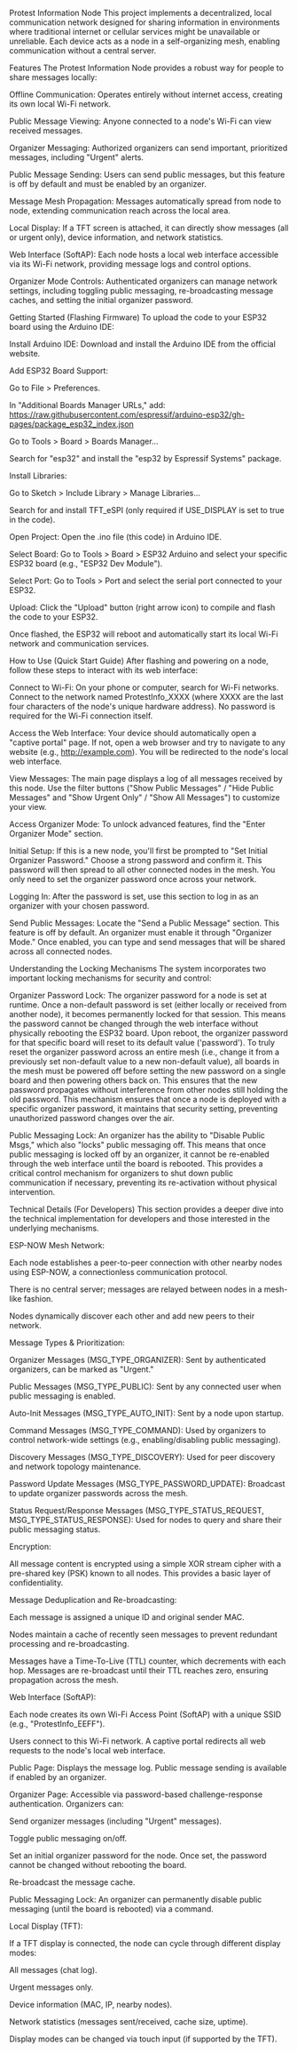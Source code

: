 Protest Information Node
This project implements a decentralized, local communication network designed for sharing information in environments where traditional internet or cellular services might be unavailable or unreliable. Each device acts as a node in a self-organizing mesh, enabling communication without a central server.

Features
The Protest Information Node provides a robust way for people to share messages locally:

Offline Communication: Operates entirely without internet access, creating its own local Wi-Fi network.

Public Message Viewing: Anyone connected to a node's Wi-Fi can view received messages.

Organizer Messaging: Authorized organizers can send important, prioritized messages, including "Urgent" alerts.

Public Message Sending: Users can send public messages, but this feature is off by default and must be enabled by an organizer.

Message Mesh Propagation: Messages automatically spread from node to node, extending communication reach across the local area.

Local Display: If a TFT screen is attached, it can directly show messages (all or urgent only), device information, and network statistics.

Web Interface (SoftAP): Each node hosts a local web interface accessible via its Wi-Fi network, providing message logs and control options.

Organizer Mode Controls: Authenticated organizers can manage network settings, including toggling public messaging, re-broadcasting message caches, and setting the initial organizer password.

Getting Started (Flashing Firmware)
To upload the code to your ESP32 board using the Arduino IDE:

Install Arduino IDE: Download and install the Arduino IDE from the official website.

Add ESP32 Board Support:

Go to File > Preferences.

In "Additional Boards Manager URLs," add: https://raw.githubusercontent.com/espressif/arduino-esp32/gh-pages/package_esp32_index.json

Go to Tools > Board > Boards Manager...

Search for "esp32" and install the "esp32 by Espressif Systems" package.

Install Libraries:

Go to Sketch > Include Library > Manage Libraries...

Search for and install TFT_eSPI (only required if USE_DISPLAY is set to true in the code).

Open Project: Open the .ino file (this code) in Arduino IDE.

Select Board: Go to Tools > Board > ESP32 Arduino and select your specific ESP32 board (e.g., "ESP32 Dev Module").

Select Port: Go to Tools > Port and select the serial port connected to your ESP32.

Upload: Click the "Upload" button (right arrow icon) to compile and flash the code to your ESP32.

Once flashed, the ESP32 will reboot and automatically start its local Wi-Fi network and communication services.

How to Use (Quick Start Guide)
After flashing and powering on a node, follow these steps to interact with its web interface:

Connect to Wi-Fi: On your phone or computer, search for Wi-Fi networks. Connect to the network named ProtestInfo_XXXX (where XXXX are the last four characters of the node's unique hardware address). No password is required for the Wi-Fi connection itself.

Access the Web Interface: Your device should automatically open a "captive portal" page. If not, open a web browser and try to navigate to any website (e.g., http://example.com). You will be redirected to the node's local web interface.

View Messages: The main page displays a log of all messages received by this node. Use the filter buttons ("Show Public Messages" / "Hide Public Messages" and "Show Urgent Only" / "Show All Messages") to customize your view.

Access Organizer Mode: To unlock advanced features, find the "Enter Organizer Mode" section.

Initial Setup: If this is a new node, you'll first be prompted to "Set Initial Organizer Password." Choose a strong password and confirm it. This password will then spread to all other connected nodes in the mesh. You only need to set the organizer password once across your network.

Logging In: After the password is set, use this section to log in as an organizer with your chosen password.

Send Public Messages: Locate the "Send a Public Message" section. This feature is off by default. An organizer must enable it through "Organizer Mode." Once enabled, you can type and send messages that will be shared across all connected nodes.

Understanding the Locking Mechanisms
The system incorporates two important locking mechanisms for security and control:

Organizer Password Lock: The organizer password for a node is set at runtime. Once a non-default password is set (either locally or received from another node), it becomes permanently locked for that session. This means the password cannot be changed through the web interface without physically rebooting the ESP32 board. Upon reboot, the organizer password for that specific board will reset to its default value ('password'). To truly reset the organizer password across an entire mesh (i.e., change it from a previously set non-default value to a new non-default value), all boards in the mesh must be powered off before setting the new password on a single board and then powering others back on. This ensures that the new password propagates without interference from other nodes still holding the old password. This mechanism ensures that once a node is deployed with a specific organizer password, it maintains that security setting, preventing unauthorized password changes over the air.

Public Messaging Lock: An organizer has the ability to "Disable Public Msgs," which also "locks" public messaging off. This means that once public messaging is locked off by an organizer, it cannot be re-enabled through the web interface until the board is rebooted. This provides a critical control mechanism for organizers to shut down public communication if necessary, preventing its re-activation without physical intervention.

Technical Details (For Developers)
This section provides a deeper dive into the technical implementation for developers and those interested in the underlying mechanisms.

ESP-NOW Mesh Network:

Each node establishes a peer-to-peer connection with other nearby nodes using ESP-NOW, a connectionless communication protocol.

There is no central server; messages are relayed between nodes in a mesh-like fashion.

Nodes dynamically discover each other and add new peers to their network.

Message Types & Prioritization:

Organizer Messages (MSG_TYPE_ORGANIZER): Sent by authenticated organizers, can be marked as "Urgent."

Public Messages (MSG_TYPE_PUBLIC): Sent by any connected user when public messaging is enabled.

Auto-Init Messages (MSG_TYPE_AUTO_INIT): Sent by a node upon startup.

Command Messages (MSG_TYPE_COMMAND): Used by organizers to control network-wide settings (e.g., enabling/disabling public messaging).

Discovery Messages (MSG_TYPE_DISCOVERY): Used for peer discovery and network topology maintenance.

Password Update Messages (MSG_TYPE_PASSWORD_UPDATE): Broadcast to update organizer passwords across the mesh.

Status Request/Response Messages (MSG_TYPE_STATUS_REQUEST, MSG_TYPE_STATUS_RESPONSE): Used for nodes to query and share their public messaging status.

Encryption:

All message content is encrypted using a simple XOR stream cipher with a pre-shared key (PSK) known to all nodes. This provides a basic layer of confidentiality.

Message Deduplication and Re-broadcasting:

Each message is assigned a unique ID and original sender MAC.

Nodes maintain a cache of recently seen messages to prevent redundant processing and re-broadcasting.

Messages have a Time-To-Live (TTL) counter, which decrements with each hop. Messages are re-broadcast until their TTL reaches zero, ensuring propagation across the mesh.

Web Interface (SoftAP):

Each node creates its own Wi-Fi Access Point (SoftAP) with a unique SSID (e.g., "ProtestInfo_EEFF").

Users connect to this Wi-Fi network. A captive portal redirects all web requests to the node's local web interface.

Public Page: Displays the message log. Public message sending is available if enabled by an organizer.

Organizer Page: Accessible via password-based challenge-response authentication. Organizers can:

Send organizer messages (including "Urgent" messages).

Toggle public messaging on/off.

Set an initial organizer password for the node. Once set, the password cannot be changed without rebooting the board.

Re-broadcast the message cache.

Public Messaging Lock: An organizer can permanently disable public messaging (until the board is rebooted) via a command.

Local Display (TFT):

If a TFT display is connected, the node can cycle through different display modes:

All messages (chat log).

Urgent messages only.

Device information (MAC, IP, nearby nodes).

Network statistics (messages sent/received, cache size, uptime).

Display modes can be changed via touch input (if supported by the TFT).
